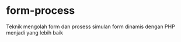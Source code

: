 # form-process
Teknik mengolah form dan prosess simulan form dinamis dengan PHP
menjadi yang lebih baik
